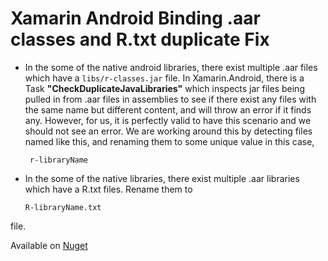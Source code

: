 # Xamarin Android Binding .aar classes and R.txt duplicate Fix

- In the some of the native android libraries, there exist multiple .aar files which have a `libs/r-classes.jar` file.
  In Xamarin.Android, there is a Task **"CheckDuplicateJavaLibraries"** which inspects jar files being pulled in from .aar files
  in assemblies to see if there exist any files with the same name but different content, and will throw an error if it finds any.
  However, for us, it is perfectly valid to have this scenario and we should not see an error.
  We are working around this by detecting files named like this, and renaming them to some unique value
  in this case, 
  ```
   r-libraryName
   ```

- In the some of the native libraries, there exist multiple .aar libraries which have a R.txt files. Rename them to
  ```
  R-libraryName.txt
  ```
 file.
  

Available on [Nuget](https://www.nuget.org/packages/Xamarin.FixAars/1.0.0) 
